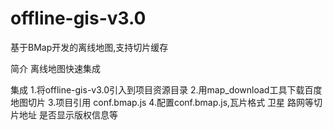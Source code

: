 # offline-gis-v3.0
基于BMap开发的离线地图,支持切片缓存

简介
离线地图快速集成

集成
1.将offline-gis-v3.0引入到项目资源目录
2.用map_download工具下载百度地图切片
3.项目引用 conf.bmap.js
4.配置conf.bmap.js,瓦片格式 卫星 路网等切片地址 是否显示版权信息等
